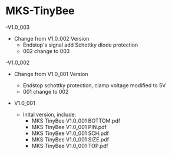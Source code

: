 # MKS-TinyBee
-V1.0_003
  - Change from V1.0_002 Version
    - Endstop's signal add Schottky diode protection
	- 002 change to 003

-V1.0_002
  - Change from V1.0_001 Version
    - Endstop schottky protection, clamp voltage modified to 5V 
	- 001 change to 002

- V1.0_001 
  - Inital version, include:
    - MKS TinyBee V1.0_001 BOTTOM.pdf
	- MKS TinyBee V1.0_001 PIN.pdf
	- MKS TinyBee V1.0_001 SCH.pdf
	- MKS TinyBee V1.0_001 SIZE.pdf
	- MKS TinyBee V1.0_001 TOP.pdf